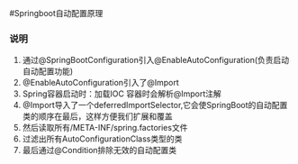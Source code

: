 #Springboot自动配置原理
### 说明

1. 通过@SpringBootConfiguration引入@EnableAutoConfiguration(负责启动自动配置功能)
2. @EnableAutoConfiguration引入了@Import
3. Spring容器启动时：加载IOC 容器时会解析@Import注解
4. @Import导入了一个deferredImportSelector,它会使SpringBoot的自动配置类的顺序在最后，这样方便我们扩展和覆盖
5. 然后读取所有/META-INF/spring.factories文件
6. 过滤出所有AutoConfigurationClass类型的类
7. 最后通过@Condition排除无效的自动配置类